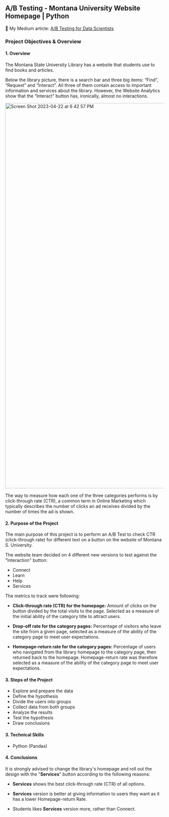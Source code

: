 ## A/B Testing - Montana University Website Homepage | Python
📌 My Medium article: [A/B Testing for Data Scientists](https://medium.com/@gozdebarin/a-b-testing-for-data-scientists-1f0b2f1d9ee9)

### Project Objectives & Overview
#### 1. Overview
The Montana State University Library has a website that students use to find books and articles.

Below the library picture, there is a search bar and three big items: “Find”, “Request” and “Interact”. All three of them contain access to important information and services about the library. However, the Website Analytics show that the “Interact” button has, ironically, almost no interactions.

<img width="1221" alt="Screen Shot 2023-04-22 at 6 42 57 PM" src="https://user-images.githubusercontent.com/90986708/233796469-6bb38ade-83e8-4915-ae69-92efefd4a713.png">


The way to measure how each one of the three categories performs is by click-through rate (CTR), a common term in Online Marketing which typically describes the number of clicks an ad receives divided by the number of times the ad is shown.

#### 2. Purpose of the Project

The main purpose of this project is to perform an A/B Test to check CTR (click-through rate) for different text on a button on the website of Montana S. University.

The website team decided on 4 different new versions to test against the "Interaction" button:

- Connect
- Learn
- Help
- Services

The metrics to track were following:

- **Click-through rate (CTR) for the homepage:** Amount of clicks on the button divided by the total visits to the page. Selected as a measure of the initial ability of the category title to attract users.

- **Drop-off rate for the category pages:** Percentage of visitors who leave the site from a given page, selected as a measure of the ability of the category page to meet user expectations.

- **Homepage-return rate for the category pages:** Percentage of users who navigated from the library homepage to the category page, then returned back to the homepage. Homepage-return rate was therefore selected as a measure of the ability of the category page to meet user expectations.

#### 3. Steps of the Project

- Explore and prepare the data
- Define the hypothesis
- Divide the users into groups
- Collect data from both groups
- Analyze the results
- Test the hypothesis
- Draw conclusions

#### 3. Technical Skills

- Python (Pandas)

#### 4. Conclusions

It is strongly advised to change the library's homepage and roll out the design with the "**Services**" button according to the following reasons:

- **Services** shows the best click-through rate (CTR) of all options.

- **Services** version is better at giving information to users they want as it has a lower Homepage-return Rate.

- Students likes **Services** version more, rather than Connect.


